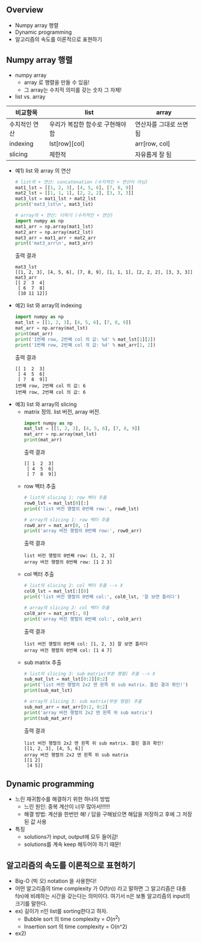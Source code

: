 ## Overview
- Numpy array 행렬
- Dynamic programming
- 알고리즘의 속도를 이론적으로 표현하기

## Numpy array 행렬
- numpy array
    - array 로 행렬을 만들 수 있음!
    - 그 array는 수치적 의미를 갖는 숫자 그 자체!
- list vs. array

|비교항목     |list        |array         |
|------------|------------|--------------|
|수치적인 연산 |우리가 복잡한 함수로 구현해야 함| 연산자를 그대로 쓰면 됨|
|indexing    |lst[row][col]|arr[row, col]|
|slicing     |제한적        |자유롭게 잘 됨|

- 예1) list 와 array 의 연산
    ```python
    # list의 + 연산: concatenation (수치적인 + 연산이 아님)
    mat1_lst = [[1, 2, 3], [4, 5, 6], [7, 8, 9]]
    mat2_lst = [[1, 1, 1], [2, 2, 2], [3, 3, 3]]
    mat3_lst = mat1_lst + mat2_lst
    print('mat3_lst\n', mat3_lst)

    # array의 + 연산: 더하기 (수치적인 + 연산)
    import numpy as np
    mat1_arr = np.array(mat1_lst)
    mat2_arr = np.array(mat2_lst)
    mat3_arr = mat1_arr + mat2_arr
    print('mat3_arr\n', mat3_arr)
    ```
    출력 결과
    ```
    mat3_lst
    [[1, 2, 3], [4, 5, 6], [7, 8, 9], [1, 1, 1], [2, 2, 2], [3, 3, 3]]
    mat3_arr
    [[ 2  3  4]
     [ 6  7  8]
     [10 11 12]]
    ```
- 예2) list 와 array의 indexing
    ```python
    import numpy as np
    mat_lst = [[1, 2, 3], [4, 5, 6], [7, 8, 9]]
    mat_arr = np.array(mat_lst)
    print(mat_arr)
    print('1번째 row, 2번째 col 의 값: %d' % mat_lst[1][2])
    print('1번째 row, 2번째 col 의 값: %d' % mat_arr[1, 2])
    ```
    출력 결과
    ```
    [[ 1  2  3]
     [ 4  5  6]
     [ 7  8  9]]
    1번째 row, 2번째 col 의 값: 6
    1번째 row, 2번째 col 의 값: 6
    ```
- 예3) list 와 array의 slicing
    - matrix 정의. list 버전, array 버전.
        ```python
        import numpy as np
        mat_lst = [[1, 2, 3], [4, 5, 6], [7, 8, 9]]
        mat_arr = np.array(mat_lst)
        print(mat_arr)
        ```
        출력 결과
        ```
        [[ 1  2  3]
         [ 4  5  6]
         [ 7  8  9]]
        ```
    - row 벡터 추출
        ```python
        # list의 slicing 1: row 벡터 추출
        row0_lst = mat_lst[0][:]
        print('list 버전 행렬의 0번째 row:', row0_lst)

        # array의 slicing 1: row 벡터 추출
        row0_arr = mat_arr[0, :]
        print('array 버전 행렬의 0번째 row:', row0_arr)
        ```
        출력 결과
        ```
        list 버전 행렬의 0번째 row: [1, 2, 3]
        array 버전 행렬의 0번째 row: [1 2 3]
        ```
    - col 벡터 추출
        ```python
        # list의 slicing 2: col 벡터 추출 --> X
        col0_lst = mat_lst[:][0]
        print('list 버전 행렬의 0번째 col:', col0_lst, '잘 보면 틀리다')

        # array의 slicing 2: col 벡터 추출
        col0_arr = mat_arr[:, 0]
        print('array 버전 행렬의 0번째 col:', col0_arr)
        ```
        출력 결과
        ```
        list 버전 행렬의 0번째 col: [1, 2, 3] 잘 보면 틀리다
        array 버전 행렬의 0번째 col: [1 4 7]
        ```
    - sub matrix 추출
        ```python
        # list의 slicing 3: sub matrix(부분 행렬) 추출 --> X
        sub_mat_lst = mat_lst[0:2][0:2]
        print('list 버전 행렬의 2x2 맨 왼쪽 위 sub matrix. 틀린 결과 확인!')
        print(sub_mat_lst)

        # array의 slicing 3: sub matrix(부분 행렬) 추출
        sub_mat_arr = mat_arr[0:2, 0:2]
        print('array 버전 행렬의 2x2 맨 왼쪽 위 sub matrix')
        print(sub_mat_arr)
        ```
        출력 결과
        ```
        list 버전 행렬의 2x2 맨 왼쪽 위 sub matrix. 틀린 결과 확인!
        [[1, 2, 3], [4, 5, 6]]
        array 버전 행렬의 2x2 맨 왼쪽 위 sub matrix
        [[1 2]
         [4 5]]
        ```

## Dynamic programming
- 느린 재귀함수를 해결하기 위한 하나의 방법
    - 느린 원인: 중복 계산이 너무 많아서!!!!!!
    - 해결 방법: 계산을 한번만 해! / 답을 구해놨으면 해답을 저장하고 후에 그 저장된 값 사용
- 특징
    - solutions가 input, output에 모두 들어감!
    - solutions를 계속 keep 해두어야 하기 때문!

## 알고리즘의 속도를 이론적으로 표현하기
- Big-O (빅 오) notation 을 사용한다!
- 어떤 알고리즘의 time complexity 가 O(f(n)) 라고 말하면 그 알고리즘은 대충 f(n)에 비례하는 시간을 갖는다는 의미이다. 여기서 n은 보통 알고리즘의 input의 크기를 말한다.
- ex) 길이가 n인 list를 sorting한다고 하자.
    - Bubble sort 의 time complexity = $O(n^2)$
    - Insertion sort 의 time complexity = O(n^2)
- ex2) 
